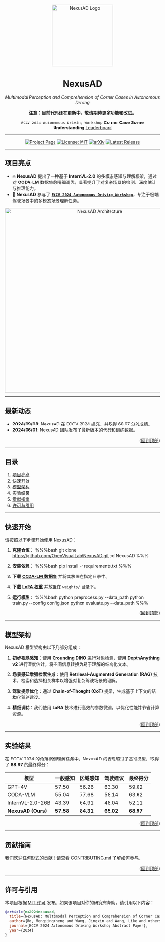 <div id="top" align="center">

<p align="center">
  <img src="assets/images/repo/logo.jpg" alt="NexusAD Logo" width="200">
</p>

# **NexusAD**  
*Multimodal Perception and Comprehension of Corner Cases in Autonomous Driving*

**注意：目前代码还在更新中，敬请期待更多功能和改进。**

`ECCV 2024 Autonomous Driving Workshop` **Corner Case Scene Understanding** [Leaderboard](https://eccv2024.autonomousdriving.com)

</div>

---

<div id="top" align="center">

[![Project Page](https://img.shields.io/badge/Project%20Page-8A2BE2)](https://opendrivelab.com/DriveLM/)
[![License: MIT](https://img.shields.io/badge/license-MIT-blue.svg)](#license)
[![arXiv](https://img.shields.io/badge/arXiv-2312.14150-b31b1b.svg)](https://openreview.net/forum?id=example-link)
[![Latest Release](https://img.shields.io/badge/Latest%20release-v1.1-yellow)](#getting-started)

</div>

---

## 项目亮点 <a name="highlight"></a>

- 🔥 **NexusAD** 提出了一种基于 **InternVL-2.0** 的多模态感知与理解框架，通过对 **CODA-LM** 数据集的精细调优，显著提升了对复杂场景的检测、深度估计与推理能力。
- 🏁 **NexusAD** 参与了 [**`ECCV 2024 Autonomous Driving Workshop`**](https://eccv2024.autonomousdriving.com)，专注于极端驾驶场景中的多模态场景理解任务。

<p align="center">
  <img src="assets/images/repo/nexusad_architecture.jpg" alt="NexusAD Architecture" width="600">
</p>

---

## 最新动态 <a name="news"></a>

- **2024/09/08**: NexusAD 在 ECCV 2024 提交，并取得 68.97 分的成绩。
- **2024/06/01**: NexusAD 团队发布了最新版本的代码和训练数据。

<p align="right">(<a href="#top">回到顶部</a>)</p>

---

## 目录

1. [项目亮点](#highlight)
2. [快速开始](#getting-started)
3. [模型架构](#model-architecture)
4. [实验结果](#results)
5. [贡献指南](#contributing)
6. [许可与引用](#license)

---

## 快速开始 <a name="getting-started"></a>

请按照以下步骤开始使用 NexusAD：

1. **克隆仓库**：
   %%%bash
   git clone https://github.com/OpenVisualLab/NexusAD.git
   cd NexusAD
   %%%

2. **安装依赖**：
   %%%bash
   pip install -r requirements.txt
   %%%

3. **下载 [CODA-LM 数据集](https://example.com/coda-lm-dataset)** 并将其放置在指定目录中。

4. **下载 [LoRA 权重](https://example.com/lora-weights)** 并放置在 `weights/` 目录下。

5. **运行模型**：
   %%%bash
   python preprocess.py --data_path <path-to-CODA-LM>
   python train.py --config config.json
   python evaluate.py --data_path <path-to-evaluation-set>
   %%%

<p align="right">(<a href="#top">回到顶部</a>)</p>

---

## 模型架构 <a name="model-architecture"></a>

NexusAD 模型架构由以下几部分组成：

1. **初步视觉感知**：使用 **Grounding DINO** 进行对象检测，使用 **DepthAnything v2** 进行深度估计，将空间信息转换为易于理解的结构化文本。
   
2. **场景感知增强检索生成**：使用 **Retrieval-Augmented Generation (RAG)** 技术，检索和选择相关样本以增强对复杂驾驶场景的理解。

3. **驾驶提示优化**：通过 **Chain-of-Thought (CoT)** 提示，生成基于上下文的结构化驾驶建议。

4. **精细调优**：我们使用 **LoRA** 技术进行高效的参数微调，以优化性能并节省计算资源。

<p align="right">(<a href="#top">回到顶部</a>)</p>

---

## 实验结果 <a name="results"></a>

在 ECCV 2024 的角落案例理解任务中，NexusAD 的表现超过了基准模型，取得了 **68.97** 的最终得分：

| 模型                | 一般感知   | 区域感知   | 驾驶建议   | 最终得分  |
|--------------------|------------|------------|------------|----------|
| GPT-4V             | 57.50      | 56.26      | 63.30      | 59.02    |
| CODA-VLM           | 55.04      | 77.68      | 58.14      | 63.62    |
| InternVL-2.0-26B   | 43.39      | 64.91      | 48.04      | 52.11    |
| **NexusAD (Ours)** | **57.58**  | **84.31**  | **65.02**  | **68.97**|

<p align="right">(<a href="#top">回到顶部</a>)</p>

---

## 贡献指南 <a name="contributing"></a>

我们欢迎任何形式的贡献！请查看 [CONTRIBUTING.md](CONTRIBUTING.md) 了解如何参与。

<p align="right">(<a href="#top">回到顶部</a>)</p>

---

## 许可与引用 <a name="license"></a>

本项目根据 [MIT 许可](./LICENSE) 发布。如果该项目对你的研究有帮助，请引用以下内容：

```BibTeX
@article{mo2024nexusad,
  title={NexusAD: Multimodal Perception and Comprehension of Corner Cases in Autonomous Driving},
  author={Mo, Mengjingcheng and Wang, Jingxin and Wang, Like and others},
  journal={ECCV 2024 Autonomous Driving Workshop Abstract Paper},
  year={2024}
}

